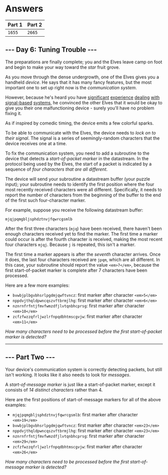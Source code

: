 # Answers

| Part 1 | Part 2 |
| ------ | ------ |
| `1655` | `2665` |

## --- Day 6: Tuning Trouble ---

The preparations are finally complete; you and the Elves leave camp on foot and begin to make your way toward the _star_ fruit grove.

As you move through the dense undergrowth, one of the Elves gives you a handheld _device_. He says that it has many fancy features, but the most important one to set up right now is the _communication system_.

However, because he's heard you have [significant](/2016/day/6) [experience](/2016/day/25) [dealing](/2019/day/7) [with](/2019/day/9) [signal-based](/2019/day/16) [systems](/2021/day/25), he convinced the other Elves that it would be okay to give you their one malfunctioning device - surely you'll have no problem fixing it.

As if inspired by comedic timing, the device emits a few colorful sparks.

To be able to communicate with the Elves, the device needs to _lock on to their signal_. The signal is a series of seemingly-random characters that the device receives one at a time.

To fix the communication system, you need to add a subroutine to the device that detects a _start-of-packet marker_ in the datastream. In the protocol being used by the Elves, the start of a packet is indicated by a sequence of _four characters that are all different_.

The device will send your subroutine a datastream buffer (your puzzle input); your subroutine needs to identify the first position where the four most recently received characters were all different. Specifically, it needs to report the number of characters from the beginning of the buffer to the end of the first such four-character marker.

For example, suppose you receive the following datastream buffer:

```
mjqjpqmgbljsphdztnvjfqwrcgsmlb
```

After the first three characters (`mjq`) have been received, there haven't been enough characters received yet to find the marker. The first time a marker could occur is after the fourth character is received, making the most recent four characters `mjqj`. Because `j` is repeated, this isn't a marker.

The first time a marker appears is after the _seventh_ character arrives. Once it does, the last four characters received are `jpqm`, which are all different. In this case, your subroutine should report the value `<em>7</em>`, because the first start-of-packet marker is complete after 7 characters have been processed.

Here are a few more examples:

* `bvwbjplbgvbhsrlpgdmjqwftvncz`: first marker after character `<em>5</em>`
* `nppdvjthqldpwncqszvftbrmjlhg`: first marker after character `<em>6</em>`
* `nznrnfrfntjfmvfwmzdfjlvtqnbhcprsg`: first marker after character `<em>10</em>`
* `zcfzfwzzqfrljwzlrfnpqdbhtmscgvjw`: first marker after character `<em>11</em>`

_How many characters need to be processed before the first start-of-packet marker is detected?_

-----------------

## --- Part Two ---

Your device's communication system is correctly detecting packets, but still isn't working. It looks like it also needs to look for _messages_.

A _start-of-message marker_ is just like a start-of-packet marker, except it consists of _14 distinct characters_ rather than 4.

Here are the first positions of start-of-message markers for all of the above examples:

* `mjqjpqmgbljsphdztnvjfqwrcgsmlb`: first marker after character `<em>19</em>`
* `bvwbjplbgvbhsrlpgdmjqwftvncz`: first marker after character `<em>23</em>`
* `nppdvjthqldpwncqszvftbrmjlhg`: first marker after character `<em>23</em>`
* `nznrnfrfntjfmvfwmzdfjlvtqnbhcprsg`: first marker after character `<em>29</em>`
* `zcfzfwzzqfrljwzlrfnpqdbhtmscgvjw`: first marker after character `<em>26</em>`

_How many characters need to be processed before the first start-of-message marker is detected?_